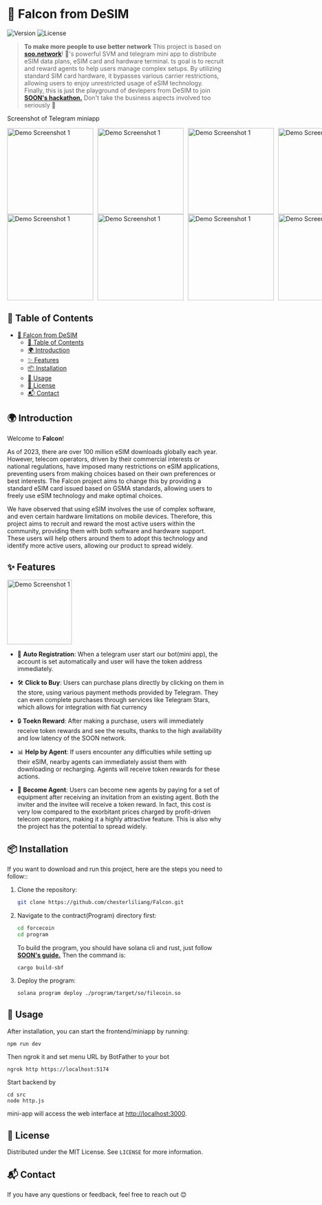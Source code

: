 # 🌟 Falcon from DeSIM

![Version](https://img.shields.io/badge/version-0.9.6-blue)
![License](https://img.shields.io/badge/license-Apache-green)

> **To make more people to use better network** This project is based on **[soo.network](https://soo.network/)**! 🚀's powerful SVM and telegram mini app to distribute eSIM data plans, eSIM card and hardware terminal. ts goal is to recruit and reward agents to help users manage complex setups. By utilizing standard SIM card hardware, it bypasses various carrier restrictions, allowing users to enjoy unrestricted usage of eSIM technology. Finally, this is just the playground of devlepers from DeSIM to join **[ SOON's hackathon.](https://hackathon.soo.network/)** Don't take the business aspects involved too seriously 🌈

Screenshot of Telegram miniapp
<div style="display: flex; gap: 10px;">
  <img src="screenshot/agenthome.png" alt="Demo Screenshot 1"  width="200" />
  <img src="screenshot/store.png" alt="Demo Screenshot 1"  width="200" />
  <img src="screenshot/payment.png" alt="Demo Screenshot 1"  width="200" />
  <img src="screenshot/esimcode.png" alt="Demo Screenshot 1"  width="200" />
</div>
<div style="display: flex; gap: 10px;">
  <img src="screenshot/esim.png" alt="Demo Screenshot 1"  width="200" />
  <img src="screenshot/cardreaderscan.png" alt="Demo Screenshot 1"  width="200" />
  <img src="screenshot/joinfleet.png" alt="Demo Screenshot 1"  width="200" />
  <img src="screenshot/invite.png" alt="Demo Screenshot 1"  width="200" />
</div>

## 📜 Table of Contents
- [🌟 Falcon from DeSIM](#-falcon-from-desim)
  - [📜 Table of Contents](#-table-of-contents)
  - [🌍 Introduction](#-introduction)
  - [✨ Features](#-features)
  - [📦 Installation](#-installation)
  - [🚀 Usage](#-usage)
  - [📜 License](#-license)
  - [📬 Contact](#-contact)

## 🌍 Introduction

Welcome to **Falcon**! 

As of 2023, there are over 100 million eSIM downloads globally each year. However, telecom operators, driven by their commercial interests or national regulations, have imposed many restrictions on eSIM applications, preventing users from making choices based on their own preferences or best interests. The Falcon project aims to change this by providing a standard eSIM card issued based on GSMA standards, allowing users to freely use eSIM technology and make optimal choices.

We have observed that using eSIM involves the use of complex software, and even certain hardware limitations on mobile devices. Therefore, this project aims to recruit and reward the most active users within the community, providing them with both software and hardware support. These users will help others around them to adopt this technology and identify more active users, allowing our product to spread widely.

## ✨ Features
<div style="display: flex; gap: 10px;">
  <img src="screenshot/newhow.png" alt="Demo Screenshot 1"  width="150" />
</div>

- 🌟 **Auto Registration**: When a telegram user start our bot(mini app), the account is set automatically and user will have the token address immediately.
  
- 🛠️ **Click to Buy**: Users can purchase plans directly by clicking on them in the store, using various payment methods provided by Telegram. They can even complete purchases through services like Telegram Stars, which allows for integration with fiat currency
  
- 🔒 **Toekn Reward**: After making a purchase, users will immediately receive token rewards and see the results, thanks to the high availability and low latency of the SOON network.
  
- 📊 **Help by Agent**: If users encounter any difficulties while setting up their eSIM, nearby agents can immediately assist them with downloading or recharging. Agents will receive token rewards for these actions.

- 📜 **Become Agent**: Users can become new agents by paying for a set of equipment after receiving an invitation from an existing agent. Both the inviter and the invitee will receive a token reward. In fact, this cost is very low compared to the exorbitant prices charged by profit-driven telecom operators, making it a highly attractive feature. This is also why the project has the potential to spread widely.
  

## 📦 Installation

If you want to download and run this project, here are the steps you need to follow::

1. Clone the repository:
   ```bash
   git clone https://github.com/chesterliliang/Falcon.git
   ```
2. Navigate to the contract(Program) directory first:
   ```bash
   cd forcecoin
   cd program
   ```
   To build the program, you should have solana cli and rust, just follow  **[ SOON's guide.](https://docs.soo.network/building-on-soon/set-up-the-development-environment/)**  Then the command is:

   ```
   cargo build-sbf
   ```
3. Deploy the program:
   ```bash
   solana program deploy ./program/target/so/filecoin.so
   ```



## 🚀 Usage

After installation, you can start the frontend/miniapp by running:

```bash
npm run dev
```
Then ngrok it and set menu URL by BotFather to your bot

```
ngrok http https://localhost:5174
```

Start backend by 
```
cd src
node http.js
```
mini-app will access the web interface at [http://localhost:3000](http://localhost:3000). 




## 📜 License

Distributed under the MIT License. See `LICENSE` for more information.


## 📬 Contact

If you have any questions or feedback, feel free to reach out 😊

